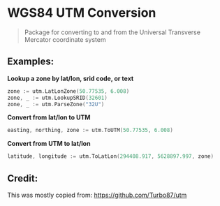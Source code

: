 # WGS84 UTM Conversion

> Package for converting to and from the Universal Transverse Mercator coordinate system

## Examples:

**Lookup a zone by lat/lon, srid code, or text**
``` go
zone := utm.LatLonZone(50.77535, 6.008)
zone, _ := utm.LookupSRID(32601)
zone, _ := utm.ParseZone("32U")
```

**Convert from lat/lon to UTM**
``` go
easting, northing, zone := utm.ToUTM(50.77535, 6.008)
```

**Convert from UTM to lat/lon**
``` go
latitude, longitude := utm.ToLatLon(294408.917, 5628897.997, zone)
```

## Credit:

This was mostly copied from: https://github.com/Turbo87/utm
